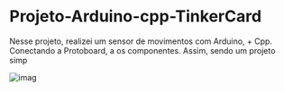 # Projeto-Arduino-cpp-TinkerCard
 
  Nesse projeto, realizei um sensor de movimentos com Arduino, + Cpp. Conectando a Protoboard, a os componentes. Assim, sendo um projeto simp
  
![imag](https://github.com/user-attachments/assets/a318b6ee-bb10-40b8-add4-95fb8471fec1)

